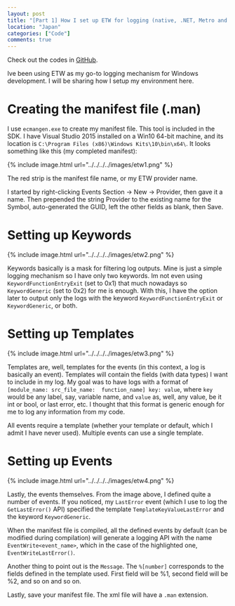```yaml
---
layout: post
title: "[Part 1] How I set up ETW for logging (native, .NET, Metro and UApp)"
location: "Japan"
categories: ["Code"]
comments: true
---
```


Check out the codes in [GitHub](https://github.com/idrilsilverfoot/win32-etw-manifest).

Ive been using ETW as my go-to logging mechanism for Windows development. I will be sharing how I setup my environment here.

# Creating the manifest file (.man)

I use `ecmangen.exe` to create my manifest file. This tool is included in the SDK. I have Visual Studio 2015 installed on a Win10 64-bit machine, and its location is `C:\Program Files (x86)\Windows Kits\10\bin\x64\`. It looks something like this (my completed manifest):

{% include image.html url="../../../../images/etw1.png" %}

The red strip is the manifest file name, or my ETW provider name.

I started by right-clicking Events Section -> New -> Provider, then gave it a name. Then prepended the string Provider to the existing name for the Symbol, auto-generated the GUID, left the other fields as blank, then Save.

# Setting up Keywords

{% include image.html url="../../../../images/etw2.png" %}

Keywords basically is a mask for filtering log outputs. Mine is just a simple logging mechanism so I have only two keywords. Im not even using `KeywordFunctionEntryExit` (set to 0x1) that much nowadays so `KeywordGeneric` (set to 0x2) for me is enough. With this, I have the option later to output only the logs with the keyword `KeywordFunctionEntryExit` or `KeywordGeneric`, or both.

# Setting up Templates

{% include image.html url="../../../../images/etw3.png" %}

Templates are, well, templates for the events (in this context, a log is basically an event). Templates will contain the fields (with data types) I want to include in my log. My goal was to have logs with a format of `[module_name: src_file_name:  function_name] key: value`, where `key` would be any label, say, variable name, and `value` as, well, any value, be it int or bool, or last error, etc. I thought that this format is generic enough for me to log any information from my code.

All events require a template (whether your template or default, which I admit I have never used). Multiple events can use a single template.

# Setting up Events

{% include image.html url="../../../../images/etw4.png" %}

Lastly, the events themselves. From the image above, I defined quite a number of events. If you noticed, my `LastError` event (which I use to log the `GetLastError()` API) specified the template `TemplateKeyValueLastError` and the keyword `KeywordGeneric`.

When the manifest file is compiled, all the defined events by default (can be modified during compilation) will generate a logging API with the name `EventWrite<event_name>`, which in the case of the highlighted one, `EventWriteLastError()`.

Another thing to point out is the `Message`. The `%[number]` corresponds to the fields defined in the template used. First field will be %1, second field will be %2, and so on and so on.

Lastly, save your manifest file. The xml file will have a `.man` extension.
